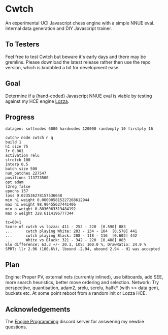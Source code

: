 # Cwtch
An experimental UCI Javascript chess engine with a simple NNUE eval. Internal data generation and DIY Javascript trainer.
## To Testers
Feel free to test Cwtch but beware it's early days and there may be gremlins. Please download the latest release rather then use the repo version, which is knobbled a bit for development ease. 
## Goal
Determine if a (hand-coded) Javascript NNUE eval is viable by testing against my HCE engine [Lozza](https://github.com/op12no2/lozza).
## Progress
```
datagen: softnodes 6000 hardnodes 120000 randomply 10 firstply 16
```
```
cwtch> node cwtch n q
build 1                                                                                                                                               
h1 size 75                                                                                                                                            
lr 0.001                                                                                                                                              
activation relu                                                                                                                                       
stretch 100                                                                                                                                           
interp 0.5                                                                                                                                            
batch size 500                                                                                                                                        
num_batches 227547                                                                                                                                    
positions 113773500                                                                                                                                   
opt adam                                                                                                                                              
l2reg false                                                                                                                                           
epochs 157                                                                                                                                            
loss 0.023536278157536648                                                                                                                             
min h1 weight 0.000005815227268612944                                                                                                                 
max h1 weight 98.90455627441406                                                                                                                       
min o weight 0.8036063313484192                                                                                                                       
max o weight 328.6114196777344   
```
```
tc=60+1
Score of cwtch vs lozza: 411 - 252 - 220  [0.590] 883
...      cwtch playing White: 203 - 134 - 104  [0.578] 441
...      cwtch playing Black: 208 - 118 - 116  [0.602] 442
...      White vs Black: 321 - 342 - 220  [0.488] 883
Elo difference: 63.3 +/- 20.1, LOS: 100.0 %, DrawRatio: 24.9 %
SPRT: llr 2.96 (100.6%), lbound -2.94, ubound 2.94 - H1 was accepted
```
## Plan
Engine: Proper PV, external nets (currently inlined), use bitboards, add SEE, more search heuristics, better move ordering and selection.
Network: Try perspective, quantisation, adam2, srelu, screlu, halfk* (with >> data gen), buckets etc. At some point reboot from a random init or Lozza HCE. 
## Acknowledgements
The [Engine Programming](https://discord.com/invite/F6W6mMsTGN) discord server for answering my newbie questions.
